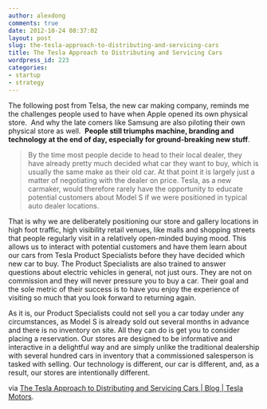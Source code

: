 ```yaml
---
author: alexdong
comments: true
date: 2012-10-24 08:37:02
layout: post
slug: the-tesla-approach-to-distributing-and-servicing-cars
title: The Tesla Approach to Distributing and Servicing Cars
wordpress_id: 223
categories:
- startup
- strategy
---
```


The following post from Telsa, the new car making company, reminds me the challenges people used to have when Apple opened its own physical store.  And why the late comers like Samsung are also piloting their own physical store as well.  **People still triumphs machine, branding and technology at the end of day, especially for ground-breaking new stuff**.


> By the time most people decide to head to their local dealer, they have already pretty much decided what car they want to buy, which is usually the same make as their old car. At that point it is largely just a matter of negotiating with the dealer on price. Tesla, as a new carmaker, would therefore rarely have the opportunity to educate potential customers about Model S if we were positioned in typical auto dealer locations.

That is why we are deliberately positioning our store and gallery locations in high foot traffic, high visibility retail venues, like malls and shopping streets that people regularly visit in a relatively open-minded buying mood. This allows us to interact with potential customers and have them learn about our cars from Tesla Product Specialists before they have decided which new car to buy. The Product Specialists are also trained to answer questions about electric vehicles in general, not just ours. They are not on commission and they will never pressure you to buy a car. Their goal and the sole metric of their success is to have you enjoy the experience of visiting so much that you look forward to returning again.

As it is, our Product Specialists could not sell you a car today under any circumstances, as Model S is already sold out several months in advance and there is no inventory on site. All they can do is get you to consider placing a reservation. Our stores are designed to be informative and interactive in a delightful way and are simply unlike the traditional dealership with several hundred cars in inventory that a commissioned salesperson is tasked with selling. Our technology is different, our car is different, and, as a result, our stores are intentionally different.


via [The Tesla Approach to Distributing and Servicing Cars | Blog | Tesla Motors](http://www.teslamotors.com/blog/tesla-approach-distributing-and-servicing-cars).
